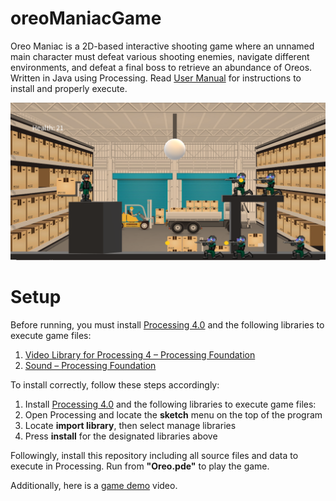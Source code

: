 # oreoManiacGame
Oreo Maniac is a 2D-based interactive shooting game where an unnamed main character must defeat various shooting enemies, navigate different environments, and defeat a final boss to retrieve an abundance of Oreos. Written in Java using Processing. Read [User Manual](https://github.com/ShaneBarrera/oreoManiacGame/blob/main/Documents/User_Manual.pdf) for instructions to install and properly execute.

![Image of game](OreoManiac/data/thumbnail.png)
# Setup
Before running, you must install [Processing 4.0](https://processing.org/download) and the following libraries to execute game files:
1. [Video Library for Processing 4 – Processing Foundation](https://processing.org/reference/libraries/video/index.html)
2. [Sound – Processing Foundation](https://processing.org/reference/libraries/sound/index.html)

To install correctly, follow these steps accordingly:
1. Install [Processing 4.0](https://processing.org/download) and the following libraries to execute game files:
2. Open Processing and locate the **sketch** menu on the top of the program
3. Locate **import library**, then select manage libraries
4. Press **install** for the designated libraries above

Followingly, install this repository including all source files and data to execute in Processing. Run from **"Oreo.pde"** to play the game.

Additionally, here is a [game demo](https://youtu.be/bssh6jT6JBE) video.
